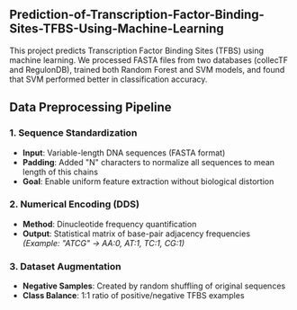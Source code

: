 ## Prediction-of-Transcription-Factor-Binding-Sites-TFBS-Using-Machine-Learning
This project predicts Transcription Factor Binding Sites (TFBS) using machine learning. We processed FASTA files from two databases (collecTF and RegulonDB), trained both Random Forest and SVM models, and found that SVM performed better in classification accuracy.

## Data Preprocessing Pipeline

### 1. Sequence Standardization
- **Input**: Variable-length DNA sequences (FASTA format)
- **Padding**: Added "N" characters to normalize all sequences to mean length of this chains
- **Goal**: Enable uniform feature extraction without biological distortion

### 2. Numerical Encoding (DDS)
- **Method**: Dinucleotide frequency quantification
- **Output**: Statistical matrix of base-pair adjacency frequencies  
  *(Example: "ATCG" → AA:0, AT:1, TC:1, CG:1)*

### 3. Dataset Augmentation
- **Negative Samples**: Created by random shuffling of original sequences
- **Class Balance**: 1:1 ratio of positive/negative TFBS examples
